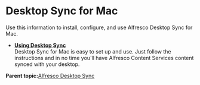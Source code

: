 # Desktop Sync for Mac

Use this information to install, configure, and use Alfresco Desktop Sync for Mac.

-   **[Using Desktop Sync](../concepts/desktopsync-using-mac.md)**  
Desktop Sync for Mac is easy to set up and use. Just follow the instructions and in no time you'll have Alfresco Content Services content synced with your desktop.

**Parent topic:**[Alfresco Desktop Sync](../concepts/ds-overview.md)

